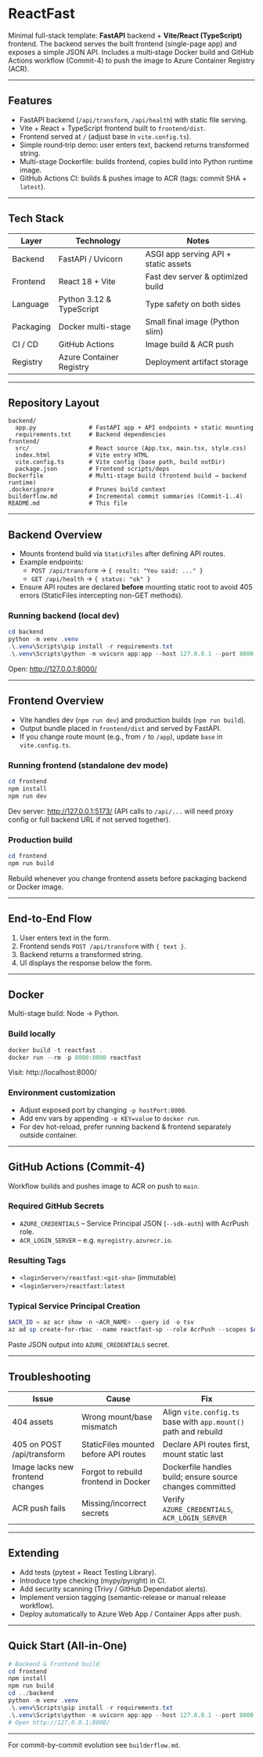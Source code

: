 # ReactFast

Minimal full-stack template: **FastAPI** backend + **Vite/React (TypeScript)** frontend. The backend serves the built frontend (single-page app) and exposes a simple JSON API. Includes a multi‑stage Docker build and GitHub Actions workflow (Commit-4) to push the image to Azure Container Registry (ACR).

---

## Features
- FastAPI backend (`/api/transform`, `/api/health`) with static file serving.
- Vite + React + TypeScript frontend built to `frontend/dist`.
- Frontend served at `/` (adjust base in `vite.config.ts`).
- Simple round‑trip demo: user enters text, backend returns transformed string.
- Multi-stage Dockerfile: builds frontend, copies build into Python runtime image.
- GitHub Actions CI: builds & pushes image to ACR (tags: commit SHA + `latest`).

---

## Tech Stack
| Layer      | Technology | Notes |
|------------|------------|-------|
| Backend    | FastAPI / Uvicorn | ASGI app serving API + static assets |
| Frontend   | React 18 + Vite   | Fast dev server & optimized build |
| Language   | Python 3.12 & TypeScript | Type safety on both sides |
| Packaging  | Docker multi-stage | Small final image (Python slim) |
| CI / CD    | GitHub Actions     | Image build & ACR push |
| Registry   | Azure Container Registry | Deployment artifact storage |

---

## Repository Layout
```
backend/
  app.py               # FastAPI app + API endpoints + static mounting
  requirements.txt     # Backend dependencies
frontend/
  src/                 # React source (App.tsx, main.tsx, style.css)
  index.html           # Vite entry HTML
  vite.config.ts       # Vite config (base path, build outDir)
  package.json         # Frontend scripts/deps
Dockerfile             # Multi-stage build (frontend build → backend runtime)
.dockerignore          # Prunes build context
builderflow.md         # Incremental commit summaries (Commit-1..4)
README.md              # This file
```

---

## Backend Overview
- Mounts frontend build via `StaticFiles` after defining API routes.
- Example endpoints:
  - `POST /api/transform` → `{ result: "You said: ..." }`
  - `GET /api/health` → `{ status: "ok" }`
- Ensure API routes are declared **before** mounting static root to avoid 405 errors (StaticFiles intercepting non-GET methods).

### Running backend (local dev)
```powershell
cd backend
python -m venv .venv
.\.venv\Scripts\pip install -r requirements.txt
.\.venv\Scripts\python -m uvicorn app:app --host 127.0.0.1 --port 8000 --reload
```
Open: http://127.0.0.1:8000/

---

## Frontend Overview
- Vite handles dev (`npm run dev`) and production builds (`npm run build`).
- Output bundle placed in `frontend/dist` and served by FastAPI.
- If you change route mount (e.g., from `/` to `/app`), update `base` in `vite.config.ts`.

### Running frontend (standalone dev mode)
```powershell
cd frontend
npm install
npm run dev
```
Dev server: http://127.0.0.1:5173/ (API calls to `/api/...` will need proxy config or full backend URL if not served together).

### Production build
```powershell
cd frontend
npm run build
```
Rebuild whenever you change frontend assets before packaging backend or Docker image.

---

## End‑to‑End Flow
1. User enters text in the form.
2. Frontend sends `POST /api/transform` with `{ text }`.
3. Backend returns a transformed string.
4. UI displays the response below the form.

---

## Docker
Multi-stage build: Node → Python.

### Build locally
```powershell
docker build -t reactfast .
docker run --rm -p 8000:8000 reactfast
```
Visit: http://localhost:8000/

### Environment customization
- Adjust exposed port by changing `-p hostPort:8000`.
- Add env vars by appending `-e KEY=value` to `docker run`.
- For dev hot-reload, prefer running backend & frontend separately outside container.

---

## GitHub Actions (Commit-4)
Workflow builds and pushes image to ACR on push to `main`.

### Required GitHub Secrets
- `AZURE_CREDENTIALS` – Service Principal JSON (`--sdk-auth`) with AcrPush role.
- `ACR_LOGIN_SERVER` – e.g. `myregistry.azurecr.io`.

### Resulting Tags
- `<loginServer>/reactfast:<git-sha>` (immutable)
- `<loginServer>/reactfast:latest`

### Typical Service Principal Creation
```powershell
$ACR_ID = az acr show -n <ACR_NAME> --query id -o tsv
az ad sp create-for-rbac --name reactfast-sp --role AcrPush --scopes $ACR_ID --sdk-auth
```
Paste JSON output into `AZURE_CREDENTIALS` secret.

---

## Troubleshooting
| Issue | Cause | Fix |
|-------|-------|-----|
| 404 assets | Wrong mount/base mismatch | Align `vite.config.ts` base with `app.mount()` path and rebuild |
| 405 on POST /api/transform | StaticFiles mounted before API routes | Declare API routes first, mount static last |
| Image lacks new frontend changes | Forgot to rebuild frontend in Docker | Dockerfile handles build; ensure source changes committed |
| ACR push fails | Missing/incorrect secrets | Verify `AZURE_CREDENTIALS`, `ACR_LOGIN_SERVER` |

---

## Extending
- Add tests (pytest + React Testing Library).
- Introduce type checking (mypy/pyright) in CI.
- Add security scanning (Trivy / GitHub Dependabot alerts).
- Implement version tagging (semantic-release or manual release workflow).
- Deploy automatically to Azure Web App / Container Apps after push.

---

## Quick Start (All-in-One)
```powershell
# Backend & Frontend build
cd frontend
npm install
npm run build
cd ../backend
python -m venv .venv
.\.venv\Scripts\pip install -r requirements.txt
.\.venv\Scripts\python -m uvicorn app:app --host 127.0.0.1 --port 8000 --reload
# Open http://127.0.0.1:8000/
```

---

For commit-by-commit evolution see `builderflow.md`.

